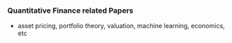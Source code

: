 ### Quantitative Finance related Papers
- asset pricing, portfolio theory, valuation, machine learning, economics, etc
